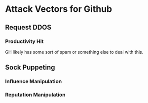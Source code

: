 # Attack Vectors for Github
## Request DDOS
### Productivity Hit
GH likely has some sort of spam or something else to deal with this.
### 

## Sock Puppeting 
### Influence Manipulation
### Reputation Manipulation


